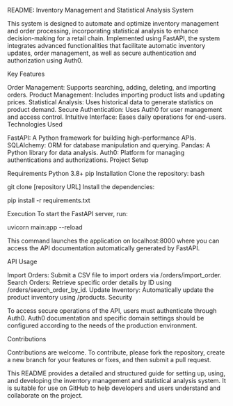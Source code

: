 
README: Inventory Management and Statistical Analysis System


This system is designed to automate and optimize inventory management and order processing, incorporating statistical analysis to enhance decision-making for a retail chain. Implemented using FastAPI, the system integrates advanced functionalities that facilitate automatic inventory updates, order management, as well as secure authentication and authorization using Auth0.

Key Features

Order Management: Supports searching, adding, deleting, and importing orders.
Product Management: Includes importing product lists and updating prices.
Statistical Analysis: Uses historical data to generate statistics on product demand.
Secure Authentication: Uses Auth0 for user management and access control.
Intuitive Interface: Eases daily operations for end-users.
Technologies Used

FastAPI: A Python framework for building high-performance APIs.
SQLAlchemy: ORM for database manipulation and querying.
Pandas: A Python library for data analysis.
Auth0: Platform for managing authentications and authorizations.
Project Setup

Requirements
Python 3.8+
pip
Installation
Clone the repository:
bash

git clone [repository URL]
Install the dependencies:

pip install -r requirements.txt

Execution
To start the FastAPI server, run:

uvicorn main:app --reload

This command launches the application on localhost:8000 where you can access the API documentation automatically generated by FastAPI.

API Usage

Import Orders: Submit a CSV file to import orders via /orders/import_order.
Search Orders: Retrieve specific order details by ID using /orders/search_order_by_id.
Update Inventory: Automatically update the product inventory using /products.
Security

To access secure operations of the API, users must authenticate through Auth0. Auth0 documentation and specific domain settings should
be configured according to the needs of the production environment.

Contributions

Contributions are welcome. To contribute, please fork the repository, create a new branch for your features or fixes, and then submit a pull request.


This README provides a detailed and structured guide for setting up, using, and developing the inventory management and statistical analysis system. 
It is suitable for use on GitHub to help developers and users understand and collaborate on the project.




